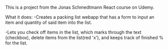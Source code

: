 This is a project from the Jonas Schmedtmann React course on Udemy.

What it does:
-Creates a packing list webapp that has a form to input an item and quantity of said item into the list.

-Lets you check off items in the list, which marks through the text (checkbox), delete items from the list(red 'x'), and keeps track of finished % for the list.
